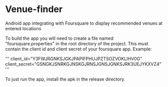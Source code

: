# Venue-finder
Android app integrating with Foursquare to display recommended venues at entered locations

To build the app you will need to create a file named "foursquare.properties" in the root directory of the project.
This must contain the client id and client secret of your foursquare app.
Example:

'''
client_id="Y3FWJRGNKSJGKJPAPIFPHUJPZTSOZVOKLIHV0G"
client_secret="GSNGKJSNRKGJNSKGJRNSJGNSJGNKSJRK3UEJYKXVZ4"
'''

To just run the app, install the apk in the release directory.

